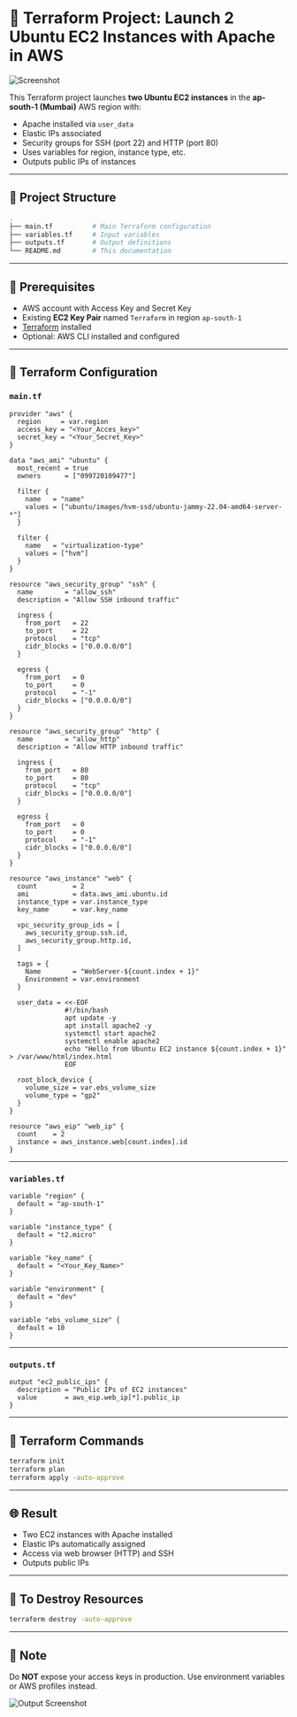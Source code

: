 # 🚀 Terraform Project: Launch 2 Ubuntu EC2 Instances with Apache in AWS

![Screenshot](Ec2.png)

This Terraform project launches **two Ubuntu EC2 instances** in the **ap-south-1 (Mumbai)** AWS region with:
- Apache installed via `user_data`
- Elastic IPs associated
- Security groups for SSH (port 22) and HTTP (port 80)
- Uses variables for region, instance type, etc.
- Outputs public IPs of instances

---

## 📁 Project Structure

```bash
.
├── main.tf          # Main Terraform configuration
├── variables.tf     # Input variables
├── outputs.tf       # Output definitions
└── README.md        # This documentation
```

---

## 🔧 Prerequisites

- AWS account with Access Key and Secret Key
- Existing **EC2 Key Pair** named `Terraform` in region `ap-south-1`
- [Terraform](https://learn.hashicorp.com/terraform) installed
- Optional: AWS CLI installed and configured

---

## 📄 Terraform Configuration

### `main.tf`

```hcl
provider "aws" {
  region     = var.region
  access_key = "<Your_Acces_key>"
  secret_key = "<Your_Secret_Key>"
}

data "aws_ami" "ubuntu" {
  most_recent = true
  owners      = ["099720109477"]

  filter {
    name   = "name"
    values = ["ubuntu/images/hvm-ssd/ubuntu-jammy-22.04-amd64-server-*"]
  }

  filter {
    name   = "virtualization-type"
    values = ["hvm"]
  }
}

resource "aws_security_group" "ssh" {
  name        = "allow_ssh"
  description = "Allow SSH inbound traffic"

  ingress {
    from_port   = 22
    to_port     = 22
    protocol    = "tcp"
    cidr_blocks = ["0.0.0.0/0"]
  }

  egress {
    from_port   = 0
    to_port     = 0
    protocol    = "-1"
    cidr_blocks = ["0.0.0.0/0"]
  }
}

resource "aws_security_group" "http" {
  name        = "allow_http"
  description = "Allow HTTP inbound traffic"

  ingress {
    from_port   = 80
    to_port     = 80
    protocol    = "tcp"
    cidr_blocks = ["0.0.0.0/0"]
  }

  egress {
    from_port   = 0
    to_port     = 0
    protocol    = "-1"
    cidr_blocks = ["0.0.0.0/0"]
  }
}

resource "aws_instance" "web" {
  count         = 2
  ami           = data.aws_ami.ubuntu.id
  instance_type = var.instance_type
  key_name      = var.key_name

  vpc_security_group_ids = [
    aws_security_group.ssh.id,
    aws_security_group.http.id,
  ]

  tags = {
    Name        = "WebServer-${count.index + 1}"
    Environment = var.environment
  }

  user_data = <<-EOF
              #!/bin/bash
              apt update -y
              apt install apache2 -y
              systemctl start apache2
              systemctl enable apache2
              echo "Hello from Ubuntu EC2 instance ${count.index + 1}" > /var/www/html/index.html
              EOF

  root_block_device {
    volume_size = var.ebs_volume_size
    volume_type = "gp2"
  }
}

resource "aws_eip" "web_ip" {
  count    = 2
  instance = aws_instance.web[count.index].id
}
```

---

### `variables.tf`

```hcl
variable "region" {
  default = "ap-south-1"
}

variable "instance_type" {
  default = "t2.micro"
}

variable "key_name" {
  default = "<Your_Key_Name>"
}

variable "environment" {
  default = "dev"
}

variable "ebs_volume_size" {
  default = 10
}
```

---

### `outputs.tf`

```hcl
output "ec2_public_ips" {
  description = "Public IPs of EC2 instances"
  value       = aws_eip.web_ip[*].public_ip
}
```

---

## 🚀 Terraform Commands

```bash
terraform init
terraform plan
terraform apply -auto-approve
```

---

## 🌐 Result

- Two EC2 instances with Apache installed
- Elastic IPs automatically assigned
- Access via web browser (HTTP) and SSH
- Outputs public IPs

---

## 🧹 To Destroy Resources

```bash
terraform destroy -auto-approve
```

--- 

## 📌 Note

Do **NOT** expose your access keys in production. Use environment variables or AWS profiles instead.

![Output Screenshot](Terraform.png)

